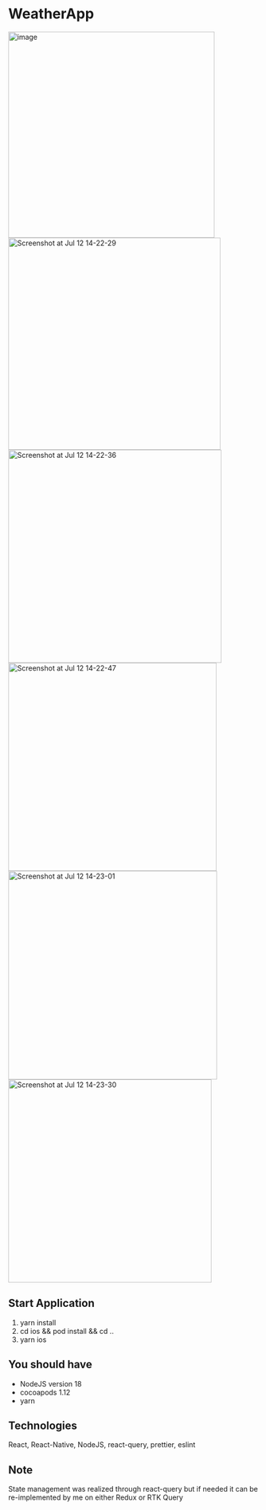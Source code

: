# WeatherApp

<img width="414" alt="image" src="https://github.com/Metprox/WeatherApp/assets/25321809/8f67eb31-8526-40e2-bd6d-debdd5705eac">
<img width="426" alt="Screenshot at Jul 12 14-22-29" src="https://github.com/Metprox/WeatherApp/assets/25321809/d8dcfb93-462a-4ba0-a0b8-682822a5dfda">
<img width="428" alt="Screenshot at Jul 12 14-22-36" src="https://github.com/Metprox/WeatherApp/assets/25321809/1da72097-797f-4f9a-bf85-87db604bebf4">
<img width="418" alt="Screenshot at Jul 12 14-22-47" src="https://github.com/Metprox/WeatherApp/assets/25321809/6321521a-b1c5-4253-b8f0-787a007ff4f7">
<img width="419" alt="Screenshot at Jul 12 14-23-01" src="https://github.com/Metprox/WeatherApp/assets/25321809/1a495f39-6c80-4691-ac8c-ca8c6d6d3f5a">
<img width="408" alt="Screenshot at Jul 12 14-23-30" src="https://github.com/Metprox/WeatherApp/assets/25321809/e6578ddf-f833-4402-a928-972c0d0d84a3">





## Start Application

1. yarn install
2. cd ios && pod install && cd ..
3. yarn ios

## You should have

- NodeJS version 18
- cocoapods 1.12
- yarn

## Technologies

React, React-Native, NodeJS, react-query, prettier, eslint

## Note

State management was realized through react-query but if needed it can be re-implemented by me on either Redux or RTK Query
